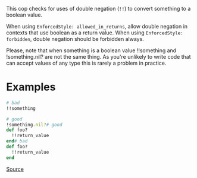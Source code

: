
This cop checks for uses of double negation (`!!`) to convert something to a boolean value.

When using `EnforcedStyle: allowed_in_returns`, allow double negation in contexts
that use boolean as a return value. When using `EnforcedStyle: forbidden`, double negation
should be forbidden always.

Please, note that when something is a boolean value
!!something and !something.nil? are not the same thing.
As you're unlikely to write code that can accept values of any type
this is rarely a problem in practice.

# Examples

```ruby
# bad
!!something

# good
!something.nil?# good
def foo?
  !!return_value
end# bad
def foo?
  !!return_value
end
```

[Source](http://www.rubydoc.info/gems/rubocop/RuboCop/Cop/Style/DoubleNegation)